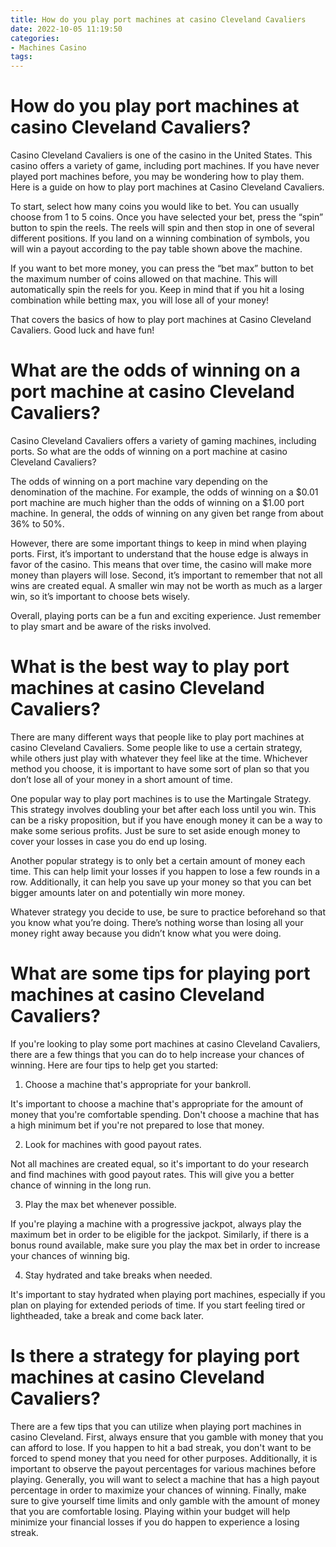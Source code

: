 ```yaml
---
title: How do you play port machines at casino Cleveland Cavaliers
date: 2022-10-05 11:19:50
categories:
- Machines Casino
tags:
---
```



#  How do you play port machines at casino Cleveland Cavaliers?

Casino Cleveland Cavaliers is one of the casino in the United States. This casino offers a variety of game, including port machines. If you have never played port machines before, you may be wondering how to play them. Here is a guide on how to play port machines at Casino Cleveland Cavaliers.

To start, select how many coins you would like to bet. You can usually choose from 1 to 5 coins. Once you have selected your bet, press the “spin” button to spin the reels. The reels will spin and then stop in one of several different positions. If you land on a winning combination of symbols, you will win a payout according to the pay table shown above the machine.

If you want to bet more money, you can press the “bet max” button to bet the maximum number of coins allowed on that machine. This will automatically spin the reels for you. Keep in mind that if you hit a losing combination while betting max, you will lose all of your money!

That covers the basics of how to play port machines at Casino Cleveland Cavaliers. Good luck and have fun!

#  What are the odds of winning on a port machine at casino Cleveland Cavaliers?

Casino Cleveland Cavaliers offers a variety of gaming machines, including ports. So what are the odds of winning on a port machine at casino Cleveland Cavaliers?

The odds of winning on a port machine vary depending on the denomination of the machine. For example, the odds of winning on a $0.01 port machine are much higher than the odds of winning on a $1.00 port machine. In general, the odds of winning on any given bet range from about 36% to 50%.

However, there are some important things to keep in mind when playing ports. First, it’s important to understand that the house edge is always in favor of the casino. This means that over time, the casino will make more money than players will lose. Second, it’s important to remember that not all wins are created equal. A smaller win may not be worth as much as a larger win, so it’s important to choose bets wisely.

Overall, playing ports can be a fun and exciting experience. Just remember to play smart and be aware of the risks involved.

#  What is the best way to play port machines at casino Cleveland Cavaliers?

There are many different ways that people like to play port machines at casino Cleveland Cavaliers. Some people like to use a certain strategy, while others just play with whatever they feel like at the time. Whichever method you choose, it is important to have some sort of plan so that you don’t lose all of your money in a short amount of time.

One popular way to play port machines is to use the Martingale Strategy. This strategy involves doubling your bet after each loss until you win. This can be a risky proposition, but if you have enough money it can be a way to make some serious profits. Just be sure to set aside enough money to cover your losses in case you do end up losing.

Another popular strategy is to only bet a certain amount of money each time. This can help limit your losses if you happen to lose a few rounds in a row. Additionally, it can help you save up your money so that you can bet bigger amounts later on and potentially win more money.

Whatever strategy you decide to use, be sure to practice beforehand so that you know what you’re doing. There’s nothing worse than losing all your money right away because you didn’t know what you were doing.

#  What are some tips for playing port machines at casino Cleveland Cavaliers?

If you're looking to play some port machines at casino Cleveland Cavaliers, there are a few things that you can do to help increase your chances of winning. Here are four tips to help get you started:

1. Choose a machine that's appropriate for your bankroll.

It's important to choose a machine that's appropriate for the amount of money that you're comfortable spending. Don't choose a machine that has a high minimum bet if you're not prepared to lose that money.

2. Look for machines with good payout rates.

Not all machines are created equal, so it's important to do your research and find machines with good payout rates. This will give you a better chance of winning in the long run.

3. Play the max bet whenever possible.

If you're playing a machine with a progressive jackpot, always play the maximum bet in order to be eligible for the jackpot. Similarly, if there is a bonus round available, make sure you play the max bet in order to increase your chances of winning big.

4. Stay hydrated and take breaks when needed.

It's important to stay hydrated when playing port machines, especially if you plan on playing for extended periods of time. If you start feeling tired or lightheaded, take a break and come back later.

#  Is there a strategy for playing port machines at casino Cleveland Cavaliers?

There are a few tips that you can utilize when playing port machines in casino Cleveland. First, always ensure that you gamble with money that you can afford to lose. If you happen to hit a bad streak, you don't want to be forced to spend money that you need for other purposes. Additionally, it is important to observe the payout percentages for various machines before playing. Generally, you will want to select a machine that has a high payout percentage in order to maximize your chances of winning. Finally, make sure to give yourself time limits and only gamble with the amount of money that you are comfortable losing. Playing within your budget will help minimize your financial losses if you do happen to experience a losing streak.